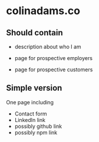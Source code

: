 # colinadams.co

## Should contain

 - description about who I am

 - page for prospective employers

 - page for prospective customers

## Simple version

One page including

 - Contact form
 - LinkedIn link
 - possibly github link
 - possibly npm link


